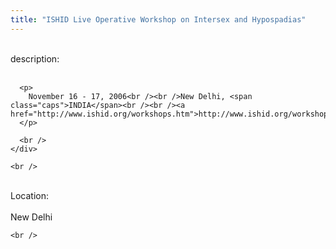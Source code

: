 ```yaml
---
title: "ISHID Live Operative Workshop on Intersex and Hypospadias"
---
```


<div class="flexinode-body flexinode-2">
  <div class="flexinode-textarea-1">
    <div class="form-item">
      <br /> <label>description:</label><br /><br /> 
      
      <p>
        November 16 - 17, 2006<br /><br />New Delhi, <span class="caps">INDIA</span><br /><br /><a href="http://www.ishid.org/workshops.htm">http://www.ishid.org/workshops.htm</a>
      </p>
      
      <br />
    </div>
    
    <br />
  </div>
  
  <div class="flexinode-textfield-2">
    <div class="form-item">
      <br /> <label>Location:</label><br /><br /> New Delhi<br />
    </div>
    
    <br />
  </div>
</div>